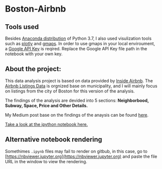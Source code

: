 # Boston-Airbnb

## Tools used
Besides [Anaconda distribution](https://www.anaconda.com/distribution/) of Python 3.7, I also used visulization tools such as [plotly](https://plot.ly/python/getting-started/) and [gmaps](https://jupyter-gmaps.readthedocs.io/en/latest/). In order to use gmaps in your local enviroument, a [Google API Key](https://developers.google.com/maps/documentation/javascript/get-api-key) is reqired. Replace the Google API Key file path in the notebook with your own key.
  
  
  
## About the project:
This data analysis project is based on data provided by [Inside Airbnb](http://insideairbnb.com/about.html). The [Airbnb Listings Data](http://insideairbnb.com/get-the-data.html) is orgnized base on municipality, and I will mainly focus on listings from the city of Boston for this version of the analysis. 
  
  
The findings of the analysis are devided into 5 sections: **Neighborbood, Subway, Space, Price and Other Details.**
  
  
My Medium post base on the findings of the anaysis can be found [here](https://medium.com/@cheng.j.cui/5-things-you-need-to-know-about-airbnb-in-boston-4fefa054a786).
  
  
[Take a look at the ipython notebook here.](notebook/BostonAirbnb.ipynb)
  
  
  
## Alternative notebook rendering
Somethimes `.ipynb` files may fail to render on gitbub, in this case, go to [https://nbviewer.jupyter.org](https://nbviewer.jupyter.org) and paste the file URL in the window to view the rendering.

